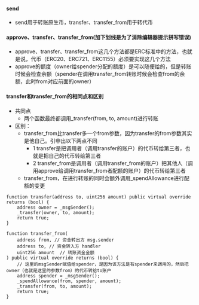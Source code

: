 #### send

- send用于转账原生币，transfer、transfer_from用于转代币

#### approve、transfer、transfer_from(加下划线是为了消除编辑器提示拼写错误)

- approve、transfer、transfer_from这几个方法都是ERC标准中的方法，也就是说，代币（ERC20、ERC721、ERC1155）必须要实现这几个方法
- approve的额度（owner给spender分配的额度）是可以随便给的，但是转账时候会检查余额（spender在调用transfer_from转账时候会检查from的余额，此时from对应前面的owner）

#### transfer和transfer_from的相同点和区别

- 共同点
    - 两个函数最终都调用_transfer(from, to, amount)进行转账
- 区别：
    - transfer_from比transfer多一个from参数，因为transfer的from参数其实是他自己。引申出以下两点不同
        - 1 transfer是把调用者（调用transfer的账户）的代币转给第三者，也就是把自己的代币转给第三者
        - 2 transfer_from是调用者（调用transfer_from的账户）把其他人（调用approve给调用transfer_from者配额的账户）的代币转给第三者
    - transfer_from，在进行转账的同时会额外调用_spendAllowance进行配额的变更

``` solidity
function transfer(address to, uint256 amount) public virtual override returns (bool) {
    address owner = _msgSender();
    _transfer(owner, to, amount);
    return true;
}

function transfer_from(
    address from, // 资金转出方 msg.sender
    address to, // 资金转入方 handler
    uint256 amount  // 转账资金金额
) public virtual override returns (bool) {
    // 这里的msgSender赋值给spender，是因为该方法是有spender来调用的，然后把owner（也就是这里的参数from）的代币转给to账户
    address spender = _msgSender();
    _spendAllowance(from, spender, amount);
    _transfer(from, to, amount);
    return true;
}
```